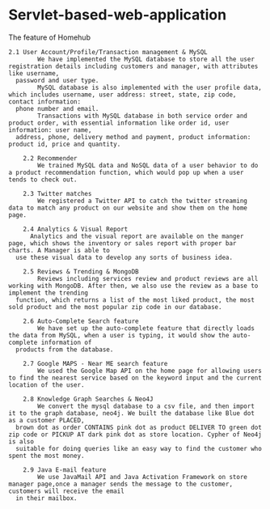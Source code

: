 # Servlet-based-web-application

The feature of Homehub

    2.1 User Account/Profile/Transaction management & MySQL
			We have implemented the MySQL database to store all the user registration details including customers and manager, with attributes like username, 
      password and user type.
			MySQL database is also implemented with the user profile data, which includes username, user address: street, state, zip code, contact information: 
      phone number and email.
			Transactions with MySQL database in both service order and product order, with essential information like order id, user information: user name, 
      address, phone, delivery method and payment, product information: product id, price and quantity.
      
		2.2 Recommender
			We trained MySQL data and NoSQL data of a user behavior to do a product recommendation function, which would pop up when a user tends to check out.
      
		2.3 Twitter matches
			We registered a Twitter API to catch the twitter streaming data to match any product on our website and show them on the home page.
      
		2.4 Analytics & Visual Report
		  Analytics and the visual report are available on the manger page, which shows the inventory or sales report with proper bar charts. A Manager is able to 
      use these visual data to develop any sorts of business idea.
      
		2.5 Reviews & Trending & MongoDB
			Reviews including services review and product reviews are all working with MongoDB. After then, we also use the review as a base to implement the trending 
      function, which returns a list of the most liked product, the most sold product and the most popular zip code in our database.
      
		2.6 Auto-Complete Search feature
			We have set up the auto-complete feature that directly loads the data from MySQL, when a user is typing, it would show the auto-complete information of 
      products from the database.
      
		2.7 Google MAPS - Near ME search feature
			We used the Google Map API on the home page for allowing users to find the nearest service based on the keyword input and the current location of the user.
      
		2.8 Knowledge Graph Searches & Neo4J
			We convert the mysql database to a csv file, and then import it to the graph database, neo4j. We built the database like Blue dot as a customer PLACED, 
      brown dot as order CONTAINS pink dot as product DELIVER TO green dot zip code or PICKUP AT dark pink dot as store location. Cypher of Neo4j is also 
      suitable for doing queries like an easy way to find the customer who spent the most money.

		2.9 Java E-mail feature
			We use JavaMail API and Java Activation Framework on store manager page,once a manager sends the message to the customer, customers will receive the email 
      in their mailbox.

